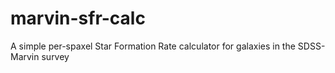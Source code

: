 # marvin-sfr-calc
A simple per-spaxel Star Formation Rate calculator for galaxies in the SDSS-Marvin survey
